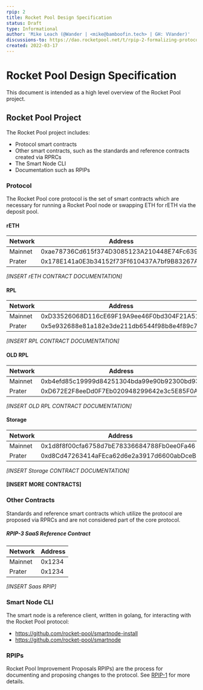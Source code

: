 ```yaml
---
rpip: 2
title: Rocket Pool Design Specification
status: Draft
type: Informational
author: 'Mike Leach (@Wander | <mike@bamboofin.tech> | GH: VVander)'
discussions-to: https://dao.rocketpool.net/t/rpip-2-formalizing-protocol-changes/367
created: 2022-03-17
---
```

# Rocket Pool Design Specification

This document is intended as a high level overview of the Rocket Pool project.

## Rocket Pool Project

The Rocket Pool project includes:
- Protocol smart contracts 
- Other smart contracts, such as the standards and reference contracts created via RPRCs
- The Smart Node CLI
- Documentation such as RPIPs

### Protocol

The Rocket Pool core protocol is the set of smart contracts which are necessary for running a Rocket Pool node or swapping ETH for rETH via the deposit pool.

#### rETH
|Network|Address|
|---|---|
| Mainnet | 0xae78736Cd615f374D3085123A210448E74Fc6393 |
| Prater | 0x178E141a0E3b34152f73Ff610437A7bf9B83267A |

_[INSERT rETH CONTRACT DOCUMENTATION]_

#### RPL
|Network|Address|
|---|---|
|Mainnet|0xD33526068D116cE69F19A9ee46F0bd304F21A51f|
|Prater|0x5e932688e81a182e3de211db6544f98b8e4f89c7|

_[INSERT RPL CONTRACT DOCUMENTATION]_

#### OLD RPL
|Network|Address|
|---|---|
|Mainnet|0xb4efd85c19999d84251304bda99e90b92300bd93|
|Prater|0xD672E2F8eeDd0F7Eb020948299642e3c5E85F0A6|

_[INSERT OLD RPL CONTRACT DOCUMENTATION]_

#### Storage
|Network|Address|
|---|---|
|Mainnet|0x1d8f8f00cfa6758d7bE78336684788Fb0ee0Fa46|
|Prater|0xd8Cd47263414aFEca62d6e2a3917d6600abDceB3|

_[INSERT Storage CONTRACT DOCUMENTATION]_

#### [INSERT MORE CONTRACTS]

### Other Contracts

Standards and reference smart contracts which utilize the protocol are proposed via RPRCs and are not considered part of the core protocol.

##### RPIP-3 SaaS Reference Contract
|Network|Address|
|---|---|
|Mainnet|0x1234|
|Prater|0x1234|

_[INSERT Saas RPIP]_

### Smart Node CLI

The smart node is a reference client, written in golang, for interacting with the Rocket Pool protocol: 

- https://github.com/rocket-pool/smartnode-install
- https://github.com/rocket-pool/smartnode

### RPIPs

Rocket Pool Improvement Proposals RPIPs) are the process for documenting and proposing changes to the protocol. See [RPIP-1](./rpip-1.md) for more details.
